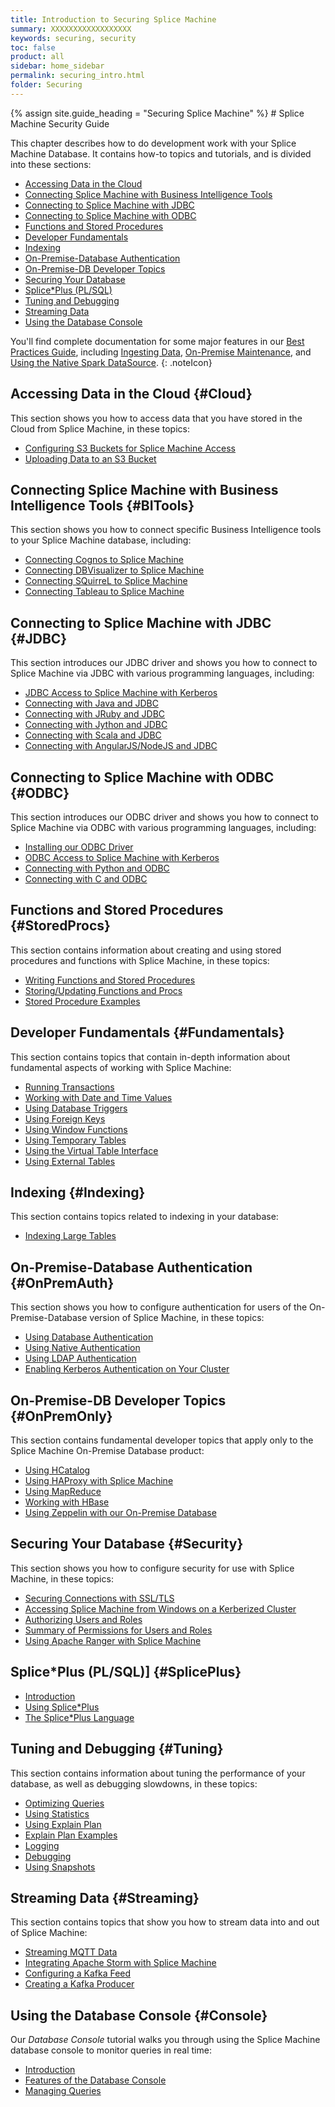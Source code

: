 ```yaml
---
title: Introduction to Securing Splice Machine
summary: XXXXXXXXXXXXXXXXXX
keywords: securing, security
toc: false
product: all
sidebar: home_sidebar
permalink: securing_intro.html
folder: Securing
---
```

<section>
<div class="TopicContent" data-swiftype-index="true" markdown="1">
{% assign site.guide_heading = "Securing Splice Machine" %}
# Splice Machine Security Guide

This chapter describes how to do development work with your Splice
Machine Database. It contains how-to topics and tutorials, and is divided into these sections:

* [Accessing Data in the Cloud](#Cloud)
* [Connecting Splice Machine with Business Intelligence Tools](#BITools)
* [Connecting to Splice Machine with JDBC](#JDBC)
* [Connecting to Splice Machine with ODBC](#ODBC)
* [Functions and Stored Procedures](#StoredProcs)
* [Developer Fundamentals](#Fundamentals)
* [Indexing](#Indexing)
* [On-Premise-Database Authentication](#OnPremAuth)
* [On-Premise-DB Developer Topics](#OnPremOnly)
* [Securing Your Database](#Security)
* [Splice\*Plus (PL/SQL)](#SplicePlus)
* [Tuning and Debugging](#Tuning)
* [Streaming Data](#Streaming)
* [Using the Database Console](#Console)

You'll find complete documentation for some major features in our [Best Practices Guide](bestpractices_intro.html), including [Ingesting Data](bestpractices_ingest_overview.html), [On-Premise Maintenance](bestpractices_onprem_updating.html), and [Using the Native Spark DataSource](bestpractices_sparkadapter_intro.html).
{: .noteIcon}

## Accessing Data in the Cloud {#Cloud}
This section shows you how to access data that you have stored in the Cloud from Splice Machine, in these topics:

* [Configuring S3 Buckets for Splice Machine Access](developers_cloudconnect_configures3.html)
* [Uploading Data to an S3 Bucket](developers_cloudconnect_uploadtos3.html)

## Connecting Splice Machine with Business Intelligence Tools {#BITools}
This section shows you how to connect specific Business Intelligence tools to your Splice Machine database, including:

* [Connecting Cognos to Splice Machine](tutorials_connect_cognos.html)
* [Connecting DBVisualizer to Splice Machine](tutorials_connect_dbvisualizer.html)
* [Connecting SQuirreL to Splice Machine](tutorials_connect_squirrel.html)
* [Connecting Tableau to Splice Machine](tutorials_connect_tableau.html)

## Connecting to Splice Machine with JDBC {#JDBC}
This section introduces our JDBC driver and shows you how to connect to Splice Machine via JDBC with various programming languages, including:

* [JDBC Access to Splice Machine with Kerberos](developers_connectjdbc_kerberos.html)
* [Connecting with Java and JDBC](tutorials_connect_java.html)
* [Connecting with JRuby and JDBC](tutorials_connect_jruby.html)
* [Connecting with Jython and JDBC](tutorials_connect_jython.html)
* [Connecting with Scala and JDBC](tutorials_connect_scala.html)
* [Connecting with AngularJS/NodeJS and JDBC](tutorials_connect_angular.html)

## Connecting to Splice Machine with ODBC {#ODBC}
This section introduces our ODBC driver and shows you how to connect to Splice Machine via ODBC with various programming languages, including:

* [Installing our ODBC Driver](tutorials_connect_odbcinstall.html)
* [ODBC Access to Splice Machine with Kerberos](developers_connectodbc_kerberos.html)
* [Connecting with Python and ODBC](tutorials_connect_python.html)
* [Connecting with C and ODBC](tutorials_connect_odbcc.html)

## Functions and Stored Procedures {#StoredProcs}
This section contains information about creating and using stored procedures and functions with Splice Machine, in these topics:

* [Writing Functions and Stored Procedures](developers_fcnsandprocs_writing.html)
* [Storing/Updating Functions and Procs](developers_fcnsandprocs_storing.html)
* [Stored Procedure Examples](developers_fcnsandprocs_examples.html)

## Developer Fundamentals {#Fundamentals}
This section contains topics that contain in-depth information about fundamental aspects of working with Splice Machine:

* [Running Transactions](developers_fundamentals_transactions.html)
* [Working with Date and Time Values](developers_fundamentals_dates.html)
* [Using Database Triggers](developers_fundamentals_triggers.html)
* [Using Foreign Keys](developers_fundamentals_foreignkeys.html)
* [Using Window Functions](developers_fundamentals_windowfcns.html)
* [Using Temporary Tables](developers_fundamentals_temptables.html)
* [Using the Virtual Table Interface](developers_fundamentals_vti.html)
* [Using External Tables](developers_fundamentals_externaltables.html)

## Indexing {#Indexing}
This section contains topics related to indexing in your database:

* [Indexing Large Tables](#tutorials_indexing_largeindex.html)

## On-Premise-Database Authentication {#OnPremAuth}
This section shows you how to configure authentication for users of the On-Premise-Database version of Splice Machine, in these topics:

* [Using Database Authentication](tutorials_security_authentication.html)
* [Using Native Authentication](tutorials_security_usingnative.html)
* [Using LDAP Authentication](tutorials_security_usingldap.html)
* [Enabling Kerberos Authentication on Your Cluster](tutorials_security_usingkerberos.html)

## On-Premise-DB Developer Topics {#OnPremOnly}
This section contains fundamental developer topics that apply only to the Splice Machine On-Premise Database product:

* [Using HCatalog](developers_fundamentals_hcatalog.html)
* [Using HAProxy with Splice Machine](developers_fundamentals_haproxy.html)
* [Using MapReduce](developers_fundamentals_mapreduce.html)
* [Working with HBase](developers_fundamentals_hbase.html)
* [Using Zeppelin with our On-Premise Database](developers_fundamentals_zeppelin.html)

## Securing Your Database {#Security}
This section shows you how to configure security for use with Splice Machine, in these topics:

* [Securing Connections with SSL/TLS](tutorials_security_ssltls.html)
* [Accessing Splice Machine from Windows on a Kerberized Cluster](tutorials_security_kerberoswin.html)
* [Authorizing Users and Roles](tutorials_security_authorization.html)
* [Summary of Permissions for Users and Roles](tutorials_security_permissions.html)
* [Using Apache Ranger with Splice Machine](tutorials_security_usingranger.html)

## Splice\*Plus (PL/SQL)] {#SplicePlus}
* [Introduction](developers_spliceplus_intro.html)
* [Using Splice*Plus](developers_spliceplus_using.html)
* [The Splice*Plus Language](developers_spliceplus_lang.html)

## Tuning and Debugging {#Tuning}
This section contains information about tuning the performance of your database, as well as debugging slowdowns, in these topics:

* [Optimizing Queries](developers_tuning_queryoptimization.html)
* [Using Statistics](developers_tuning_usingstats.html)
* [Using Explain Plan](developers_tuning_explainplan.html)
* [Explain Plan Examples](developers_tuning_explainplan_examples.html)
* [Logging](developers_tuning_logging.html)
* [Debugging](developers_tuning_debugging.html)
* [Using Snapshots](developers_tuning_snapshots.html)


## Streaming Data {#Streaming}
This section contains topics that show you how to stream data into and out of Splice Machine:

* [Streaming MQTT Data](tutorials_ingest_mqttSpark.html)
* [Integrating Apache Storm with Splice Machine](tutorials_ingest_storm.html)
* [Configuring a Kafka Feed](tutorials_ingest_kafkafeed.html)
* [Creating a Kafka Producer](tutorials_ingest_kafkaproducer.html)

## Using the Database Console {#Console}
Our *Database Console* tutorial walks you through using the Splice Machine database console to monitor queries in real time:

* [Introduction](tutorials_dbconsole_intro.html)
* [Features of the Database Console](tutorials_dbconsole_features.html)
* [Managing Queries](tutorials_dbconsole_queries.html)

</div>
</section>
